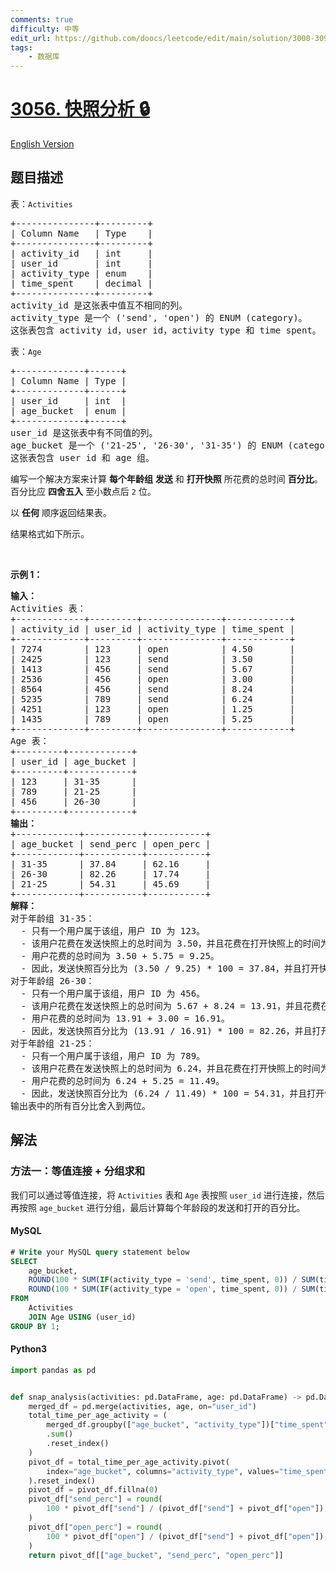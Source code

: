 ```yaml
---
comments: true
difficulty: 中等
edit_url: https://github.com/doocs/leetcode/edit/main/solution/3000-3099/3056.Snaps%20Analysis/README.md
tags:
    - 数据库
---
```


<!-- problem:start -->

# [3056. 快照分析 🔒](https://leetcode.cn/problems/snaps-analysis)

[English Version](/solution/3000-3099/3056.Snaps%20Analysis/README_EN.md)

## 题目描述

<!-- description:start -->

<p>表：<code>Activities</code></p>

<pre>
+---------------+---------+
| Column Name   | Type    |
+---------------+---------+
| activity_id   | int     |
| user_id       | int     |
| activity_type | enum    |
| time_spent    | decimal |
+---------------+---------+
activity_id 是这张表中值互不相同的列。
activity_type 是一个 ('send', 'open') 的 ENUM (category)。
这张表包含 activity id，user id，activity type 和 time spent。
</pre>

<p>表：<code>Age</code></p>

<pre>
+-------------+------+
| Column Name | Type |
+-------------+------+
| user_id     | int  |
| age_bucket  | enum |
+-------------+------+
user_id 是这张表中有不同值的列。
age_bucket 是一个 ('21-25', '26-30', '31-35') 的 ENUM (category)。
这张表包含 user id 和 age 组。</pre>

<p>编写一个解决方案来计算 <strong>每个年龄组</strong> <strong>发送</strong> 和 <strong>打开快照</strong> 所花费的总时间 <strong>百分比</strong>。百分比应 <strong>四舍五入</strong> 至小数点后 <code>2</code> 位。</p>

<p>以 <strong>任何</strong> 顺序返回结果表。</p>

<p>结果格式如下所示。</p>

<p>&nbsp;</p>

<p><strong class="example">示例 1：</strong></p>

<pre>
<strong>输入：</strong> 
Activities 表：
+-------------+---------+---------------+------------+
| activity_id | user_id | activity_type | time_spent |
+-------------+---------+---------------+------------+
| 7274        | 123     | open          | 4.50       | 
| 2425        | 123     | send          | 3.50       | 
| 1413        | 456     | send          | 5.67       | 
| 2536        | 456     | open          | 3.00       | 
| 8564        | 456     | send          | 8.24       | 
| 5235        | 789     | send          | 6.24       | 
| 4251        | 123     | open          | 1.25       | 
| 1435        | 789     | open          | 5.25       | 
+-------------+---------+---------------+------------+
Age 表：
+---------+------------+
| user_id | age_bucket | 
+---------+------------+
| 123     | 31-35      | 
| 789     | 21-25      | 
| 456     | 26-30      | 
+---------+------------+
<strong>输出：</strong> 
+------------+-----------+-----------+
| age_bucket | send_perc | open_perc |
+------------+-----------+-----------+
| 31-35      | 37.84     | 62.16     |
| 26-30      | 82.26     | 17.74     |
| 21-25      | 54.31     | 45.69     |
+------------+-----------+-----------+
<strong>解释：</strong> 
对于年龄组 31-35：
  - 只有一个用户属于该组，用户 ID 为 123。
  - 该用户花费在发送快照上的总时间为 3.50，并且花费在打开快照上的时间为 4.50 + 1.25 = 5.75。
  - 用户花费的总时间为 3.50 + 5.75 = 9.25。
  - 因此，发送快照百分比为 (3.50 / 9.25) * 100 = 37.84，并且打开快照百分比为 (5.75 / 9.25) * 100 = 62.16。
对于年龄组 26-30：
  - 只有一个用户属于该组，用户 ID 为 456。
  - 该用户花费在发送快照上的总时间为 5.67 + 8.24 = 13.91，并且花费在打开快照上的时间为 3.00。
  - 用户花费的总时间为 13.91 + 3.00 = 16.91。
  - 因此，发送快照百分比为 (13.91 / 16.91) * 100 = 82.26，并且打开快照百分比为 (3.00 / 16.91) * 100 = 17.74。
对于年龄组 21-25：
  - 只有一个用户属于该组，用户 ID 为 789。
  - 该用户花费在发送快照上的总时间为 6.24，并且花费在打开快照上的时间为 5.25。
  - 用户花费的总时间为 6.24 + 5.25 = 11.49。
  - 因此，发送快照百分比为 (6.24 / 11.49) * 100 = 54.31，并且打开快照百分比为 (5.25 / 11.49) * 100 = 45.69。
输出表中的所有百分比舍入到两位。
</pre>

<!-- description:end -->

## 解法

<!-- solution:start -->

### 方法一：等值连接 + 分组求和

我们可以通过等值连接，将 `Activities` 表和 `Age` 表按照 `user_id` 进行连接，然后再按照 `age_bucket` 进行分组，最后计算每个年龄段的发送和打开的百分比。

<!-- tabs:start -->

#### MySQL

```sql
# Write your MySQL query statement below
SELECT
    age_bucket,
    ROUND(100 * SUM(IF(activity_type = 'send', time_spent, 0)) / SUM(time_spent), 2) AS send_perc,
    ROUND(100 * SUM(IF(activity_type = 'open', time_spent, 0)) / SUM(time_spent), 2) AS open_perc
FROM
    Activities
    JOIN Age USING (user_id)
GROUP BY 1;
```

#### Python3

```python
import pandas as pd


def snap_analysis(activities: pd.DataFrame, age: pd.DataFrame) -> pd.DataFrame:
    merged_df = pd.merge(activities, age, on="user_id")
    total_time_per_age_activity = (
        merged_df.groupby(["age_bucket", "activity_type"])["time_spent"]
        .sum()
        .reset_index()
    )
    pivot_df = total_time_per_age_activity.pivot(
        index="age_bucket", columns="activity_type", values="time_spent"
    ).reset_index()
    pivot_df = pivot_df.fillna(0)
    pivot_df["send_perc"] = round(
        100 * pivot_df["send"] / (pivot_df["send"] + pivot_df["open"]), 2
    )
    pivot_df["open_perc"] = round(
        100 * pivot_df["open"] / (pivot_df["send"] + pivot_df["open"]), 2
    )
    return pivot_df[["age_bucket", "send_perc", "open_perc"]]
```

<!-- tabs:end -->

<!-- solution:end -->

<!-- problem:end -->
